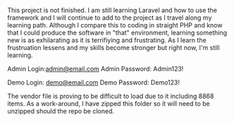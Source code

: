 This project is not finished. I am still learning Laravel and how to use the framework and I will continue to add to the project as I travel along my learning path.
Although I compare this to coding in straight PHP and know that I could produce the software in "that" environment, learning something new is as exhilarating as it is terrifiying and frustrating.
As I learn the frustruation lessens and my skills become stronger but right now, I'm still learning.

Admin Login:admin@email.com
Admin Password: Admin123!

Demo Login: demo@email.com
Demo Password: Demo123!

The vendor file is proving to be difficult to load due to it including 8868 items.
As a work-around, I have zipped this folder so it will need to be unzipped should the repo be cloned.

